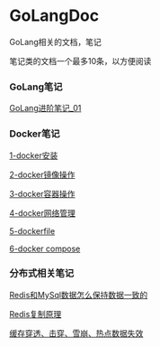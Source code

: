 # GoLangDoc
GoLang相关的文档，笔记



笔记类的文档一个最多10条，以方便阅读

### GoLang笔记

[GoLang进阶笔记_01](https://github.com/xuefengyuan/GoLangDoc/blob/master/GoLang%E7%AC%94%E8%AE%B0/GoLang%E8%BF%9B%E9%98%B6%E7%AC%94%E8%AE%B0_01.md)



### Docker笔记

[1-docker安装](https://github.com/xuefengyuan/GoLangDoc/blob/master/Docker%E6%96%87%E6%A1%A3/1-docker%E5%AE%89%E8%A3%85.md)

[2-docker镜像操作](https://github.com/xuefengyuan/GoLangDoc/blob/master/Docker%E6%96%87%E6%A1%A3/2-docker%E9%95%9C%E5%83%8F%E6%93%8D%E4%BD%9C.md)

[3-docker容器操作](https://github.com/xuefengyuan/GoLangDoc/blob/master/Docker%E6%96%87%E6%A1%A3/3-docker%E5%AE%B9%E5%99%A8%E6%93%8D%E4%BD%9C.md)

[4-docker网络管理](https://github.com/xuefengyuan/GoLangDoc/blob/master/Docker%E6%96%87%E6%A1%A3/4-docker%E7%BD%91%E7%BB%9C%E7%AE%A1%E7%90%86.md)

[5-dockerfile](https://github.com/xuefengyuan/GoLangDoc/blob/master/Docker%E6%96%87%E6%A1%A3/5-dockerfile.md)

[6-docker compose](https://github.com/xuefengyuan/GoLangDoc/blob/master/Docker%E6%96%87%E6%A1%A3/6-docker%20compose.md)

### 分布式相关笔记

[Redis和MySql数据怎么保持数据一致的](https://github.com/xuefengyuan/GoLangDoc/blob/master/%E5%88%86%E5%B8%83%E5%BC%8F%E7%9B%B8%E5%85%B3%E7%AC%94%E8%AE%B0/Redis%E5%92%8CMySql%E6%95%B0%E6%8D%AE%E6%80%8E%E4%B9%88%E4%BF%9D%E6%8C%81%E6%95%B0%E6%8D%AE%E4%B8%80%E8%87%B4%E7%9A%84.md)

[Redis复制原理](https://github.com/xuefengyuan/GoLangDoc/blob/master/%E5%88%86%E5%B8%83%E5%BC%8F%E7%9B%B8%E5%85%B3%E7%AC%94%E8%AE%B0/Redis%E5%A4%8D%E5%88%B6%E5%8E%9F%E7%90%86.md)

[缓存穿透、击穿、雪崩、热点数据失效](https://github.com/xuefengyuan/GoLangDoc/blob/master/%E5%88%86%E5%B8%83%E5%BC%8F%E7%9B%B8%E5%85%B3%E7%AC%94%E8%AE%B0/%E7%BC%93%E5%AD%98%E7%A9%BF%E9%80%8F%E3%80%81%E5%87%BB%E7%A9%BF%E3%80%81%E9%9B%AA%E5%B4%A9%E3%80%81%E7%83%AD%E7%82%B9%E6%95%B0%E6%8D%AE%E5%A4%B1%E6%95%88.md)





